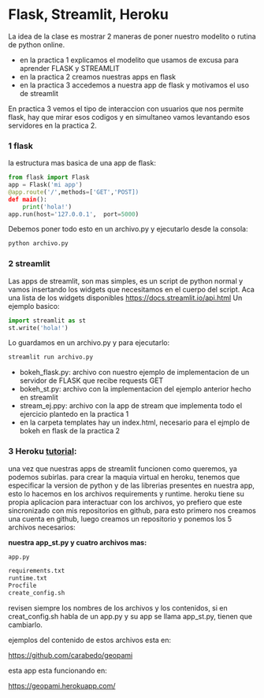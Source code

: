 # Flask, Streamlit, Heroku

La idea de la clase es mostrar 2 maneras de poner nuestro modelito o rutina de python online.

* en la practica 1 explicamos el modelito que usamos de excusa para aprender FLASK y STREAMLIT
* en la practica 2 creamos nuestras apps en flask 
* en la practica 3 accedemos a nuestra app de flask y motivamos el uso de streamlit

En practica 3 vemos el tipo de interaccion con usuarios que nos permite flask, hay que mirar esos codigos y en simultaneo vamos levantando esos servidores en la practica 2.

### 1 flask

la estructura mas basica de una app de flask:

```python
from flask import Flask
app = Flask('mi app')
@app.route('/',methods=['GET','POST])
def main():
    print('hola!')
app.run(host='127.0.0.1',  port=5000)
```
Debemos poner todo esto en un archivo.py y ejecutarlo desde la consola:

```bash
python archivo.py
``` 

### 2 streamlit
Las apps de streamlit, son mas simples, es un script de python normal y vamos insertando los widgets que necesitamos en el cuerpo del script. Aca una lista de los widgets disponibles https://docs.streamlit.io/api.html
Un ejemplo basico:

```python
import streamlit as st
st.write('hola!')
```
Lo guardamos en un archivo.py y para ejecutarlo:

```bash
streamlit run archivo.py
``` 


* bokeh_flask.py: archivo con nuestro ejemplo de implementacion de un servidor de FLASK que recibe requests GET
* bokeh_st.py: archivo con la implementacion del ejemplo anterior hecho en streamlit
* stream_ej.ppy: archivo con la app de stream que implementa todo el ejercicio plantedo en la practica 1
* en la carpeta templates hay un index.html, necesario para el ejmplo de bokeh en flask de la practica 2




### 3 Heroku [tutorial](https://github.com/carabedo/flask_streamlit/blob/master/Heroku.pdf): 

una vez que nuestras apps de streamlit funcionen como queremos, ya podemos subirlas. para crear la maquia virtual en heroku, tenemos que especificar la version de python y de las librerias presentes en nuestra app, esto lo hacemos en los archivos requirements y runtime. heroku tiene su propia aplicacion para interactuar con los archivos, yo prefiero que este sincronizado con mis repositorios en github, para esto primero nos creamos una cuenta en github, luego creamos un repositorio y ponemos los 5 archivos necesarios:

**nuestra app_st.py y cuatro archivos mas:**


```bash
app.py

requirements.txt
runtime.txt
Procfile
create_config.sh
``` 
revisen siempre los nombres de los archivos y los contenidos, si en creat_config.sh habla de un app.py y su app se llama app_st.py, tienen que cambiarlo.


ejemplos del contenido de estos archivos esta en:

https://github.com/carabedo/geopami

esta app esta funcionando en:

https://geopami.herokuapp.com/

